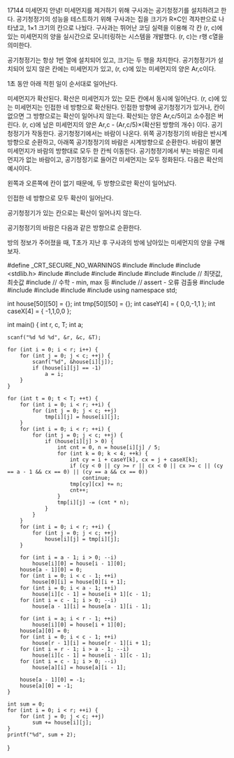 17144 미세먼지 안녕!
미세먼지를 제거하기 위해 구사과는 공기청정기를 설치하려고 한다. 공기청정기의 성능을 테스트하기 위해 구사과는 집을 크기가 R×C인 격자판으로 나타냈고, 1×1 크기의 칸으로 나눴다. 
구사과는 뛰어난 코딩 실력을 이용해 각 칸 (r, c)에 있는 미세먼지의 양을 실시간으로 모니터링하는 시스템을 개발했다. (r, c)는 r행 c열을 의미한다.

공기청정기는 항상 1번 열에 설치되어 있고, 크기는 두 행을 차지한다. 공기청정기가 설치되어 있지 않은 칸에는 미세먼지가 있고, (r, c)에 있는 미세먼지의 양은 Ar,c이다.

1초 동안 아래 적힌 일이 순서대로 일어난다.

미세먼지가 확산된다. 확산은 미세먼지가 있는 모든 칸에서 동시에 일어난다.
(r, c)에 있는 미세먼지는 인접한 네 방향으로 확산된다.
인접한 방향에 공기청정기가 있거나, 칸이 없으면 그 방향으로는 확산이 일어나지 않는다.
확산되는 양은 Ar,c/5이고 소수점은 버린다.
(r, c)에 남은 미세먼지의 양은 Ar,c - (Ar,c/5)×(확산된 방향의 개수) 이다.
공기청정기가 작동한다.
공기청정기에서는 바람이 나온다.
위쪽 공기청정기의 바람은 반시계방향으로 순환하고, 아래쪽 공기청정기의 바람은 시계방향으로 순환한다.
바람이 불면 미세먼지가 바람의 방향대로 모두 한 칸씩 이동한다.
공기청정기에서 부는 바람은 미세먼지가 없는 바람이고, 공기청정기로 들어간 미세먼지는 모두 정화된다.
다음은 확산의 예시이다.

왼쪽과 오른쪽에 칸이 없기 때문에, 두 방향으로만 확산이 일어났다.

인접한 네 방향으로 모두 확산이 일어난다.

공기청정기가 있는 칸으로는 확산이 일어나지 않는다.

공기청정기의 바람은 다음과 같은 방향으로 순환한다.

방의 정보가 주어졌을 때, T초가 지난 후 구사과의 방에 남아있는 미세먼지의 양을 구해보자.



#define _CRT_SECURE_NO_WARNINGS
#include <numeric>
#include <cstdio>
#include <stdlib.h>
#include <iostream>
#include <cstring>
#include <string>
#include <algorithm>
#include <vector>
#include <climits>   // 최댓값, 최솟값
#include <cmath>   // 수학 - min, max 등
#include <cassert>   // assert - 오류 검출용
#include <queue>
#include <stack>
#include <deque>
#include <map>
#include <set>
using namespace std;

int house[50][50] = {};
int tmp[50][50] = {};
int caseY[4] = { 0,0,-1,1 };
int caseX[4] = { -1,1,0,0 };

int main() {
	int r, c, T;
	int a;

	scanf("%d %d %d", &r, &c, &T);

	for (int i = 0; i < r; i++) {
		for (int j = 0; j < c; ++j) {
			scanf("%d", &house[i][j]);
			if (house[i][j] == -1) 
				a = i;
		}
	}

	for (int t = 0; t < T; ++t) {
		for (int i = 0; i < r; ++i) {
			for (int j = 0; j < c; ++j)
				tmp[i][j] = house[i][j];
		}
		for (int i = 0; i < r; ++i) {
			for (int j = 0; j < c; ++j) {
				if (house[i][j] > 0) {
					int cnt = 0, n = house[i][j] / 5;
					for (int k = 0; k < 4; ++k) {
						int cy = i + caseY[k], cx = j + caseX[k];
						if (cy < 0 || cy >= r || cx < 0 || cx >= c || (cy == a - 1 && cx == 0) || (cy == a && cx == 0))
							continue;
						tmp[cy][cx] += n;
						cnt++;
					}
					tmp[i][j] -= (cnt * n);
				}
			}
		}
		for (int i = 0; i < r; ++i) {
			for (int j = 0; j < c; ++j)
				house[i][j] = tmp[i][j];
		}

		for (int i = a - 1; i > 0; --i)
			house[i][0] = house[i - 1][0];
		house[a - 1][0] = 0;
		for (int i = 0; i < c - 1; ++i)
			house[0][i] = house[0][i + 1];
		for (int i = 0; i < a - 1; ++i)
			house[i][c - 1] = house[i + 1][c - 1];
		for (int i = c - 1; i > 0; --i)
			house[a - 1][i] = house[a - 1][i - 1];

		for (int i = a; i < r - 1; ++i)
			house[i][0] = house[i + 1][0];
		house[a][0] = 0;
		for (int i = 0; i < c - 1; ++i)
			house[r - 1][i] = house[r - 1][i + 1];
		for (int i = r - 1; i > a - 1; --i)
			house[i][c - 1] = house[i - 1][c - 1];
		for (int i = c - 1; i > 0; --i)
			house[a][i] = house[a][i - 1];

		house[a - 1][0] = -1;
		house[a][0] = -1;
	}

	int sum = 0;
	for (int i = 0; i < r; ++i) {
		for (int j = 0; j < c; ++j)		
			sum += house[i][j];
	}
	printf("%d", sum + 2);
}
